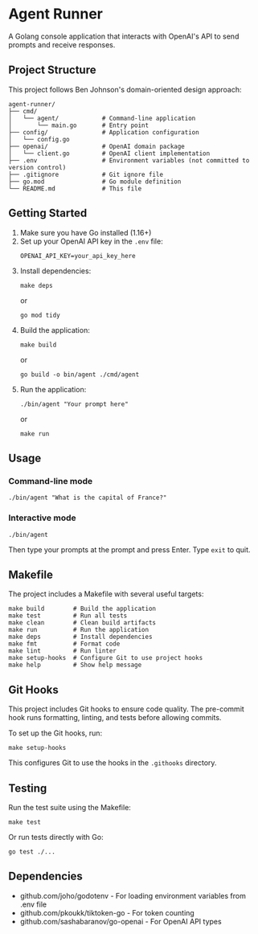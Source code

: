 # Agent Runner

A Golang console application that interacts with OpenAI's API to send prompts and receive responses.

## Project Structure

This project follows Ben Johnson's domain-oriented design approach:

```
agent-runner/
├── cmd/
│   └── agent/            # Command-line application
│       └── main.go       # Entry point
├── config/               # Application configuration
│   └── config.go
├── openai/               # OpenAI domain package
│   └── client.go         # OpenAI client implementation
├── .env                  # Environment variables (not committed to version control)
├── .gitignore            # Git ignore file
├── go.mod                # Go module definition
└── README.md             # This file
```

## Getting Started

1. Make sure you have Go installed (1.16+)
2. Set up your OpenAI API key in the `.env` file:
   ```
   OPENAI_API_KEY=your_api_key_here
   ```
3. Install dependencies:
   ```
   make deps
   ```
   or
   ```
   go mod tidy
   ```
4. Build the application:
   ```
   make build
   ```
   or
   ```
   go build -o bin/agent ./cmd/agent
   ```
5. Run the application:
   ```
   ./bin/agent "Your prompt here"
   ```
   or
   ```
   make run
   ```

## Usage

### Command-line mode

```
./bin/agent "What is the capital of France?"
```

### Interactive mode

```
./bin/agent
```

Then type your prompts at the prompt and press Enter. Type `exit` to quit.

## Makefile

The project includes a Makefile with several useful targets:

```
make build        # Build the application
make test         # Run all tests
make clean        # Clean build artifacts
make run          # Run the application
make deps         # Install dependencies
make fmt          # Format code
make lint         # Run linter
make setup-hooks  # Configure Git to use project hooks
make help         # Show help message
```

## Git Hooks

This project includes Git hooks to ensure code quality. The pre-commit hook runs formatting, linting, and tests before allowing commits.

To set up the Git hooks, run:

```
make setup-hooks
```

This configures Git to use the hooks in the `.githooks` directory.

## Testing

Run the test suite using the Makefile:

```
make test
```

Or run tests directly with Go:

```
go test ./...
```

## Dependencies

- github.com/joho/godotenv - For loading environment variables from .env file
- github.com/pkoukk/tiktoken-go - For token counting
- github.com/sashabaranov/go-openai - For OpenAI API types
